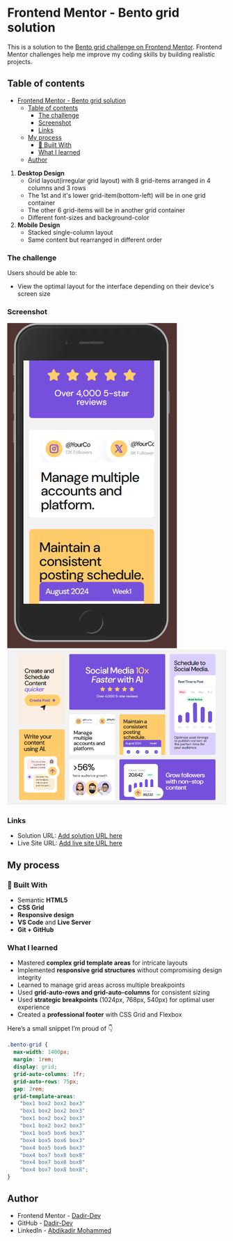 # Frontend Mentor - Bento grid solution

This is a solution to the [Bento grid challenge on Frontend Mentor](https://www.frontendmentor.io/challenges/bento-grid-RMydElrlOj). Frontend Mentor challenges help me improve my coding skills by building realistic projects.

## Table of contents

- [Frontend Mentor - Bento grid solution](#frontend-mentor---bento-grid-solution)
  - [Table of contents](#table-of-contents)
    - [The challenge](#the-challenge)
    - [Screenshot](#screenshot)
    - [Links](#links)
  - [My process](#my-process)
    - [🔧 Built With](#-built-with)
    - [What I learned](#what-i-learned)
  - [Author](#author)

1. **Desktop Design**
   - Grid layout(irregular grid layout) with 8 grid-items arranged in 4 columns and 3 rows
   - The 1st and it's lower grid-item(bottom-left) will be in one grid container
   - The other 6 grid-items will be in another grid container
   - Different font-sizes and background-color
2. **Mobile Design**
   - Stacked single-column layout
   - Same content but rearranged in different order

### The challenge

Users should be able to:

- View the optimal layout for the interface depending on their device's screen size

### Screenshot

![](./design/bento-grid-mobile-design.png)
![](./design/Desktop-design.png)

### Links

- Solution URL: [Add solution URL here](https://github.com/Dadir-Dev/frontend-mentor-challenge-bento-grid)
- Live Site URL: [Add live site URL here](https://unrivaled-pie-acf5af.netlify.app/)

## My process

### 🔧 Built With

- Semantic **HTML5**
- **CSS Grid**
- **Responsive design**
- **VS Code** and **Live Server**
- **Git + GitHub**

### What I learned

- Mastered **complex grid template areas** for intricate layouts
- Implemented **responsive grid structures** without compromising design integrity
- Learned to manage grid areas across multiple breakpoints
- Used **grid-auto-rows and grid-auto-columns** for consistent sizing
- Used **strategic breakpoints** (1024px, 768px, 540px) for optimal user experience
- Created a **professional footer** with CSS Grid and Flexbox

Here’s a small snippet I’m proud of 👇

```css
.bento-grid {
  max-width: 1400px;
  margin: 1rem;
  display: grid;
  grid-auto-columns: 1fr;
  grid-auto-rows: 75px;
  gap: 2rem;
  grid-template-areas:
    "box1 box2 box2 box3"
    "box1 box2 box2 box3"
    "box1 box2 box2 box3"
    "box1 box2 box2 box3"
    "box1 box5 box6 box3"
    "box4 box5 box6 box3"
    "box4 box5 box6 box3"
    "box4 box7 box8 box8"
    "box4 box7 box8 box8"
    "box4 box7 box8 box8";
}
```

## Author

- Frontend Mentor - [Dadir-Dev](https://www.frontendmentor.io/profile/Dadir-Dev)
- GitHub - [Dadir-Dev](https://github.com/Dadir-Dev)
- LinkedIn - [Abdikadir Mohammed](https://www.linkedin.com/in/abdikadir-mohammed-54717318b/)

